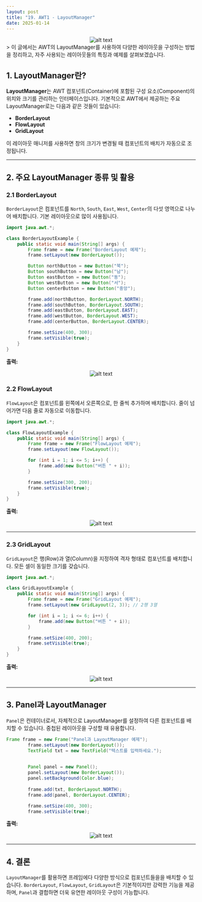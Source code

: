 ```yaml
---
layout: post
title: "19. AWT1 - LayoutManager"
date: 2025-01-14
---
```

<div style="text-align: center;">
    <img src="/사진들/AWT/AWT_Tree/AWT2.png" alt="alt text" />
</div>
> 이 글에서는 AWT의 LayoutManager를 사용하여 다양한 레이아웃을 구성하는 방법을 정리하고, 자주 사용되는 레이아웃들의 특징과 예제를 살펴보겠습니다.


## 1. LayoutManager란?

**LayoutManager**는 AWT 컴포넌트(Container)에 포함된 구성 요소(Component)의 위치와 크기를 관리하는 인터페이스입니다. 기본적으로 AWT에서 제공하는 주요 LayoutManager로는 다음과 같은 것들이 있습니다:

- **BorderLayout**
- **FlowLayout**
- **GridLayout**

이 레이아웃 매니저를 사용하면 창의 크기가 변경될 때 컴포넌트의 배치가 자동으로 조정됩니다.

---

## 2. 주요 LayoutManager 종류 및 활용

### 2.1 BorderLayout

`BorderLayout`은 컴포넌트를 ```North```, ```South```, ```East```, ```West```, ```Center```의 다섯 영역으로 나누어 배치합니다. 기본 레이아웃으로 많이 사용됩니다.

```java
import java.awt.*;

class BorderLayoutExample {
    public static void main(String[] args) {
        Frame frame = new Frame("BorderLayout 예제");
        frame.setLayout(new BorderLayout());

        Button northButton = new Button("북");
        Button southButton = new Button("남");
        Button eastButton = new Button("동");
        Button westButton = new Button("서");
        Button centerButton = new Button("중앙");

        frame.add(northButton, BorderLayout.NORTH);
        frame.add(southButton, BorderLayout.SOUTH);
        frame.add(eastButton, BorderLayout.EAST);
        frame.add(westButton, BorderLayout.WEST);
        frame.add(centerButton, BorderLayout.CENTER);

        frame.setSize(400, 300);
        frame.setVisible(true);
    }
}
```

**출력:**
<div style="text-align: center;">
    <img src="/사진들/AWT/LayoutManager/BorderLayout예제.png" alt="alt text" />
</div>

### 2.2 FlowLayout

`FlowLayout`은 컴포넌트를 왼쪽에서 오른쪽으로, 한 줄씩 추가하며 배치합니다. 줄이 넘어가면 다음 줄로 자동으로 이동합니다.

```java
import java.awt.*;

class FlowLayoutExample {
    public static void main(String[] args) {
        Frame frame = new Frame("FlowLayout 예제");
        frame.setLayout(new FlowLayout());

        for (int i = 1; i <= 5; i++) {
            frame.add(new Button("버튼 " + i));
        }

        frame.setSize(300, 200);
        frame.setVisible(true);
    }
}
```

**출력:**
<div style="text-align: center;">
    <img src="/사진들/AWT/LayoutManager/FlowLayout.png" alt="alt text" />
</div>

---

### 2.3 GridLayout

`GridLayout`은 행(Row)과 열(Column)을 지정하여 격자 형태로 컴포넌트를 배치합니다. 모든 셀이 동일한 크기를 갖습니다.

```java
import java.awt.*;

class GridLayoutExample {
    public static void main(String[] args) {
        Frame frame = new Frame("GridLayout 예제");
        frame.setLayout(new GridLayout(2, 3)); // 2행 3열

        for (int i = 1; i <= 6; i++) {
            frame.add(new Button("버튼 " + i));
        }

        frame.setSize(400, 200);
        frame.setVisible(true);
    }
}
```

**출력:**
<div style="text-align: center;">
    <img src="/사진들/AWT/LayoutManager/GridLayout예제.png" alt="alt text" />
</div>

---

## 3. Panel과 LayoutManager

`Panel`은 컨테이너로서, 자체적으로 LayoutManager를 설정하여 다른 컴포넌트를 배치할 수 있습니다. 중첩된 레이아웃을 구성할 때 유용합니다.

```java
Frame frame = new Frame("Panel과 LayoutManager 예제");
        frame.setLayout(new BorderLayout());
        TextField txt = new TextField("텍스트를 입력하세요.");
        

        Panel panel = new Panel();
        panel.setLayout(new BorderLayout());
        panel.setBackground(Color.blue);
        
        frame.add(txt, BorderLayout.NORTH);
        frame.add(panel, BorderLayout.CENTER);

        frame.setSize(400, 300);
        frame.setVisible(true);
```

**출력:**
<div style="text-align: center;">
    <img src="/사진들/AWT/LayoutManager/Panel예제.png" alt="alt text" />
</div>

---

## 4. 결론

`LayoutManager`를 활용하면 프레임에다 다양한 방식으로 컴포넌트들을을 배치할 수 있습니다. `BorderLayout`, `FlowLayout`, `GridLayout`은 기본적이지만 강력한 기능을 제공하며, `Panel`과 결합하면 더욱 유연한 레이아웃 구성이 가능합니다.